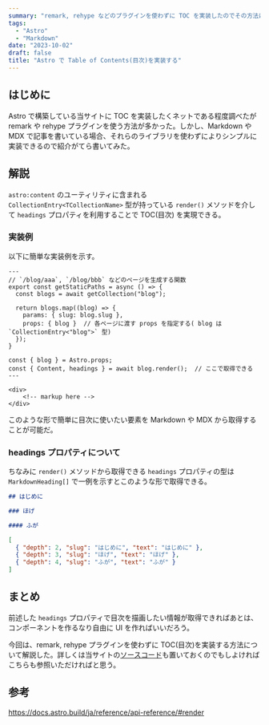 ```yaml
---
summary: "remark, rehype などのプラグインを使わずに TOC を実装したのでその方法について書いておく。"
tags:
  - "Astro"
  - "Markdown"
date: "2023-10-02"
draft: false
title: "Astro で Table of Contents(目次)を実装する"
---
```


## はじめに

Astro で構築している当サイトに TOC を実装したくネットである程度調べたが remark や rehype プラグインを使う方法が多かった。しかし、Markdown や MDX で記事を書いている場合、それらのライブラリを使わずによりシンプルに実装できるので紹介がてら書いてみた。

## 解説

`astro:content` のユーティリティに含まれる `CollectionEntry<TCollectionName>` 型が持っている `render()` メソッドを介して `headings` プロパティを利用することで TOC(目次) を実現できる。

### 実装例

以下に簡単な実装例を示す。

```astro:./src/pages/blog/index.astro showLineNumbers
---
// `/blog/aaa`, `/blog/bbb` などのページを生成する関数
export const getStaticPaths = async () => {
  const blogs = await getCollection("blog");

  return blogs.map((blog) => {
    params: { slug: blog.slug },
    props: { blog }  // 各ページに渡す props を指定する( blog は `CollectionEntry<"blog">` 型)
  });
}

const { blog } = Astro.props;
const { Content, headings } = await blog.render();  // ここで取得できる
---

<div>
    <!-- markup here -->
</div>
```

このような形で簡単に目次に使いたい要素を Markdown や MDX から取得することが可能だ。

### headings プロパティについて

ちなみに `render()` メソッドから取得できる `headings` プロパティの型は `MarkdownHeading[]` で一例を示すとこのような形で取得できる。

```md
## はじめに

### ほげ

#### ふが
```

```json
[
  { "depth": 2, "slug": "はじめに", "text": "はじめに" },
  { "depth": 3, "slug": "ほげ", "text": "ほげ" },
  { "depth": 4, "slug": "ふが", "text": "ふが" }
]
```

## まとめ

前述した `headings` プロパティで目次を描画したい情報が取得できればあとは、コンポーネントを作るなり自由に UI を作ればいいだろう。

今回は、remark, rehype プラグインを使わずに TOC(目次)を実装する方法について解説した。詳しくは当サイトの[ソースコード](https://github.com/ega4432/egashira.dev/blob/main/src/pages/blog/%5B...slug%5D.astro)も置いておくのでもしよければこちらも参照いただければと思う。

## 参考

https://docs.astro.build/ja/reference/api-reference/#render
